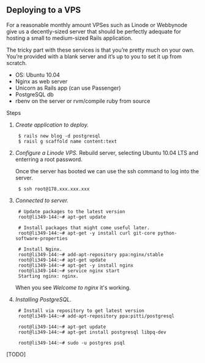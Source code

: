 ## Deploying to a VPS 

For a reasonable monthly amount VPSes such as Linode or Webbynode give us a decently-sized server that should be perfectly adequate for hosting a small to medium-sized Rails application. 

The tricky part with these services is that you’re pretty much on your own. You’re provided with a blank server and it’s up to you to set it up from scratch.

- OS: Ubuntu 10.04
- Nginx as web server
- Unicorn as Rails app (can use Passenger)
- PostgreSQL db
- rbenv on the server or rvm/compile ruby from source

Steps

1. *Create application to deploy.*
    
        $ rails new blog -d postgresql
        $ raisl g scaffold name content:text

2. *Configure a Linode VPS.* Rebuild server, selecting Ubuntu 10.04 LTS and enterring a root password.

    Once the server has booted we can use the ssh command to log into the server.

        $ ssh root@178.xxx.xxx.xxx

3. *Connected to server.*

        # Update packages to the latest version
        root@li349-144:~# apt-get update 

        # Install packages that might come useful later.
        root@li349-144:~# apt-get -y install curl git-core python-software-properties 

        # Install Nginx.
        root@li349-144:~# add-apt-repository ppa:nginx/stable
        root@li349-144:~# apt-get update
        root@li349-144:~# apt-get -y install nginx
        root@li349-144:~# service nginx start
        Starting nginx: nginx.

    When you see *Welcome to nginx* it's working.

4. *Installing PostgreSQL*.
    
        # Install via repository to get latest version
        root@li349-144:~# add-apt-repository ppa:pitti/postgresql

        root@li349-144:~# apt-get update
        root@li349-144:~# apt-get install postgresql libpq-dev

        root@li349-144:~# sudo -u postgres psql

[TODO]



    


